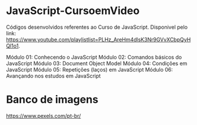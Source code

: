 # JavaScript-CursoemVideo
Códigos desenvolvidos referentes ao Curso de JavaScript. 
Disponivel pelo link: https://www.youtube.com/playlistlist=PLHz_AreHm4dlsK3Nr9GVvXCbpQyHQl1o1.

Módulo 01: Conhecendo o JavaScript
Módulo 02: Comandos básicos do JavaScript
Módulo 03: Document Object Model
Módulo 04: Condições em JavaScript
Módulo 05: Repetições (laços) em JavaScript
Módulo 06: Avançando nos estudos em JavaScript

# Banco de imagens
https://www.pexels.com/pt-br/